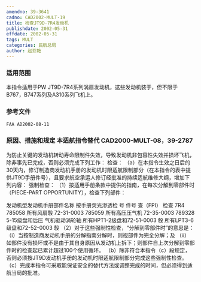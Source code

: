 ```yaml
---
amendno: 39-3641
cadno: CAD2002-MULT-19
title: 检查JT9D-7R4发动机
publishdate: 2002-05-31
effdate: 2002-05-31
tags: MULT
categories: 民航总局
author: 赵亚艳
---
```


### 适用范围 
本指令适用于PW JT9D-7R4系列涡扇发动机，这些发动机装于，但不限于B767，B747系列及A310系列飞机上。

<!--more-->
### 参考文件
    FAA AD2002-08-11  

### 原因、措施和规定 本适航指令替代 CAD2000-MULT-08，39-2787 
为防止关键的发动机转动寿命限制件失效，导致发动机非包容性失效并损坏飞机，除非事先已完成，否则必须完成下列工作：     检查：
   （a）在本指令生效之日后的30天内，修订制造商发动机手册的发动机时限适航限制部分（在本指令的表中提供JT9D手册件号），且要求航空承运人修订经批准的持续适航维修大纲，增加下列内容： 
    强制检查： 
（1）按适用手册条款中提供的指南，在每次分解到零部件时（PIECE-PART OPPORTUNITY），检查下列部件： 

       
发动机型发动机手册部件名称 	按手册荧光渗透检
号 件号 	查（FPI） 检查 
7R4 785058 所有风扇彀 72-31-0003 785059 所有高压压气机 72-35-0003 789328 5-15级盘和后压 气机驱动涡轮轴 所有HPT1-2级盘和72-51-0003 彀 所有LPT3-6级盘和72-52-0003 彀 
（2）对于这些强制性检查，“分解到零部件时”的意思是： 
       （i）当按制造商发动机手册的分解指南分解时，则视部件为完全分解；及 
（ii）如部件没有损坏或不是由于其自身原因从发动机上拆下；则部件自上次分解到零部件时的检查起已累计超过100个使用循环。 
   （b）除非符合本指令（c）段规定，否则必须按JT9D发动机手册的发动机时限适航限制部分完成这些强制性检查。 
   （c）完成本指令可采取能保证安全的替代方法或调整完成的时间，但必须得到适航当局的批准。 

